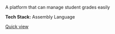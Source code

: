 A platform that can manage student grades easily

**Tech Stack:** Assembly Language


[Quick view](https://drive.google.com/file/d/1ej1OvEhVAouajYonY4SYtgGJHIGrb2ll/view?usp=drive_link)
